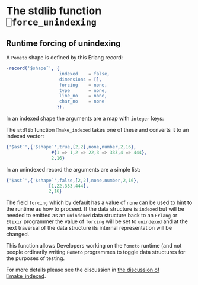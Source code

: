 # The stdlib function `⎕force_unindexing`


## Runtime forcing of unindexing

A `Pometo` shape is defined by this Erlang record:

```erlang
-record('$shape¯', {
                    indexed    = false,
                    dimensions = [],
                    forcing    = none,
                    type       = none,
                    line_no    = none,
                    char_no    = none
                   }).
```

In an indexed shape the arguments are a map with `integer` keys:

The `stdlib` function `⎕make_indexed` takes one of these and converts it to an indexed vector:

```erlang
{'$ast¯',{'$shape¯',true,[2,2],none,number,2,16},
                 #{1 => 1,2 => 22,3 => 333,4 => 444},
                 2,16}
```

In an unindexed record the arguments are a simple list:

```erlang
{'$ast¯',{'$shape¯',false,[2,2],none,number,2,16},
                [1,22,333,444],
                2,16}
```

The field `forcing` which by default has a value of `none` can be used to hint to the runtime as how to proceed. If the data structure is `indexed` but will be needed to emitted as an `unindexed` data structure back to an `Erlang` or `Elixir` programmer the value of `forcing` will be set to `unindexed` and at the next traversal of the data structure its internal representation will be changed.

This function allows Developers working on the `Pometo` runtime (and not people ordinarily writing `Pometo` programmes to toggle data structures for the purposes of testing.

For more details please see the discussion in [the discussion of ⎕make_indexed](./stdlib_make_indexed_function.md).